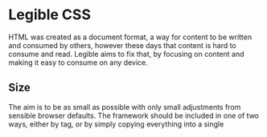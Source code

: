 # Legible CSS
HTML was created as a document format, a way for content to be written and consumed by others, however these days that content is hard to consume and read. Legible aims to fix that, by focusing on content and making it easy to consume on any device.

## Size
The aim is to be as small as possible with only small adjustments from sensible browser defaults. The framework should be included in one of two ways, either by <link> tag, or by simply copying everything into a single <style> tag.

|Type|Size|
|---|---|
|Normal|1.2 kb|
|Minified|992 b|
|Gzip|509 b|
|Brotli|381 b|

Minified via `cat legible.css | tr -d " \t\n\r" > legible.min.css`
